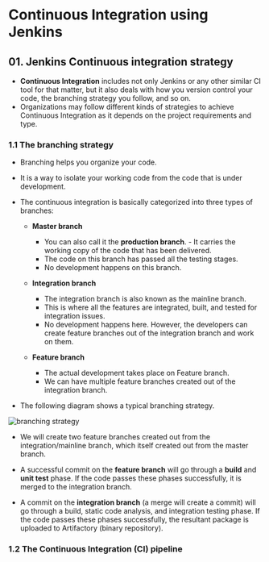 # Continuous Integration using Jenkins

## 01. Jenkins Continuous integration strategy

- **Continuous Integration** includes not only Jenkins or any other similar CI tool for that matter, but it also deals with how you version control your code, the branching strategy you follow, and so on.
- Organizations may follow different kinds of strategies to achieve Continuous Integration as it depends on the project requirements and type.

### 1.1 The branching strategy

- Branching helps you organize your code.
- It is a way to isolate your working code from the code that is under development.
- The continuous integration is basically categorized into three types of branches:

  - **Master branch**

    - You can also call it the **production branch**. - It carries the working copy of the code that has been delivered.
    - The code on this branch has passed all the testing stages.
    - No development happens on this branch.

  - **Integration branch**

    - The integration branch is also known as the mainline branch.
    - This is where all the features are integrated, built, and tested for integration issues.
    - No development happens here. However, the developers can create feature branches out of the integration branch and work on them.

  - **Feature branch**
    - The actual development takes place on Feature branch.
    - We can have multiple feature branches created out of the integration branch.

- The following diagram shows a typical branching strategy.

<img src="" alt="branching strategy"/>

- We will create two feature branches created out from the integration/mainline branch, which itself created out from the master branch.

- A successful commit on the **feature branch** will go through a **build** and **unit test** phase. If the code passes these phases successfully, it is merged to the integration branch.
- A commit on the **integration branch** (a merge will create a commit) will go through a build, static code analysis, and integration testing phase. If the code passes these phases successfully, the resultant package is uploaded to Artifactory (binary repository).

### 1.2 The Continuous Integration (CI) pipeline

